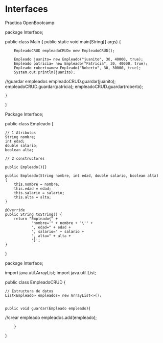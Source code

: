 # Interfaces
Practica OpenBootcamp

package Interface;

public class Main {
    public static void main(String[] args) {

        EmpleadoCRUD empleadoCRUD= new EmpleadoCRUD();

        Empleado juanito= new Empleado("juanito", 30, 40000, true);
        Empleado patricia= new Empleado("Patricia", 30, 40000, true);
        Empleado roberto=new Empleado("Roberto", 30, 30000, true);
        System.out.println(juanito);

//guardar empleados
        empleadoCRUD.guardar(juanito);
        empleadoCRUD.guardar(patricia);
        empleadoCRUD.guardar(roberto);


    }
}

Package Interface;

public class Empleado {

    // 1 Atributos
    String nombre;
    int edad;
    double salario;
    boolean alta;

    // 2 constructores

    public Empleado(){}

    public Empleado(String nombre, int edad, double salario, boolean alta) {
        this.nombre = nombre;
        this.edad = edad;
        this.salario = salario;
        this.alta = alta;
    }

    @Override
    public String toString() {
        return "Empleado{" +
                "nombre='" + nombre + '\'' +
                ", edad=" + edad +
                ", salario=" + salario +
                ", alta=" + alta +
                '}';
    }
}


package Interface;

import java.util.ArrayList;
import java.util.List;

public class EmpleadoCRUD {

    // Estructura de datos
    List<Empleado> empleados= new ArrayList<>();


    public void guardar(Empleado empleado){
//crear empleado
        empleados.add(empleado);


        }



}
